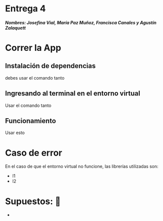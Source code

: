 # Entrega 4
##### _Nombres:_ Josefina Vial, María Paz Muñoz, Francisca Canales y Agustín Zalaquett

# Correr la App
## Instalación de dependencias
debes usar el comando tanto
## Ingresando al terminal en el entorno virtual
Usar el comando tanto
## Funcionamiento
Usar esto

# Caso de error
En el caso de que el entorno virtual no funcione, las librerías utilizadas son:
- l1
- l2



# Supuestos: :thinking:

*